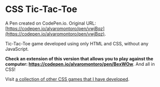# CSS Tic-Tac-Toe

A Pen created on CodePen.io. Original URL: [https://codepen.io/alvaromontoro/pen/vwjBqz](https://codepen.io/alvaromontoro/pen/vwjBqz).

Tic-Tac-Toe game developed using only HTML and CSS, without any JavaScript.

**Check an extension of this version that allows you to play against the computer: https://codepen.io/alvaromontoro/pen/BexWOw**. And all in CSS!

Visit [a collection of other CSS games that I have developed](https://codepen.io/collection/nvJYmm/).
